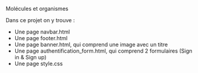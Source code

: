 Molécules et organismes

Dans ce projet on y trouve : 

- Une page navbar.html 
- Une page footer.html
- Une page banner.html, qui comprend une image avec un titre
- Une page authentification_form.html, qui comprend 2 formulaires (Sign in & Sign up)
- Une page style.css




